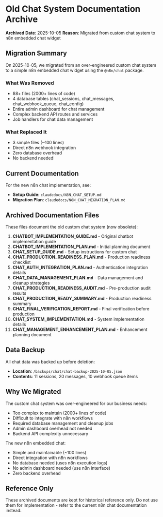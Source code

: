 # Old Chat System Documentation Archive

**Archived Date**: 2025-10-05
**Reason**: Migrated from custom chat system to n8n embedded chat widget

## Migration Summary

On 2025-10-05, we migrated from an over-engineered custom chat system to a simple n8n embedded chat widget using the `@n8n/chat` package.

### What Was Removed
- 88+ files (2000+ lines of code)
- 4 database tables (chat_sessions, chat_messages, chat_webhook_queue, chat_config)
- Entire admin dashboard for chat management
- Complex backend API routes and services
- Job handlers for chat data management

### What Replaced It
- 3 simple files (~100 lines)
- Direct n8n webhook integration
- Zero database overhead
- No backend needed

## Current Documentation

For the new n8n chat implementation, see:
- **Setup Guide**: `claudedocs/N8N_CHAT_SETUP.md`
- **Migration Plan**: `claudedocs/N8N_CHAT_MIGRATION_PLAN.md`

## Archived Documentation Files

These files document the old custom chat system (now obsolete):

1. **CHATBOT_IMPLEMENTATION_GUIDE.md** - Original chatbot implementation guide
2. **CHATBOT_IMPLEMENTATION_PLAN.md** - Initial planning document
3. **CHAT_SETUP_GUIDE.md** - Setup instructions for custom chat
4. **CHAT_PRODUCTION_READINESS_PLAN.md** - Production readiness checklist
5. **CHAT_AUTH_INTEGRATION_PLAN.md** - Authentication integration details
6. **CHAT_DATA_MANAGEMENT_PLAN.md** - Data management and cleanup strategies
7. **CHAT_PRODUCTION_READINESS_AUDIT.md** - Pre-production audit results
8. **CHAT_PRODUCTION_READY_SUMMARY.md** - Production readiness summary
9. **CHAT_FINAL_VERIFICATION_REPORT.md** - Final verification before production
10. **CHAT_SYSTEM_IMPLEMENTATION.md** - System implementation details
11. **CHAT_MANAGEMENT_ENHANCEMENT_PLAN.md** - Enhancement planning document

## Data Backup

All chat data was backed up before deletion:
- **Location**: `/backups/chat/chat-backup-2025-10-05.json`
- **Contents**: 11 sessions, 20 messages, 10 webhook queue items

## Why We Migrated

The custom chat system was over-engineered for our business needs:
- Too complex to maintain (2000+ lines of code)
- Difficult to integrate with n8n workflows
- Required database management and cleanup jobs
- Admin dashboard overhead not needed
- Backend API complexity unnecessary

The new n8n embedded chat:
- Simple and maintainable (~100 lines)
- Direct integration with n8n workflows
- No database needed (uses n8n execution logs)
- No admin dashboard needed (use n8n interface)
- Zero backend overhead

## Reference Only

These archived documents are kept for historical reference only. Do not use them for implementation - refer to the current n8n chat documentation instead.
